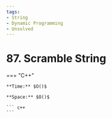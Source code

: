 ```yaml
---
tags:
- String
- Dynamic Programming
- Unsolved
---
```



# 87. Scramble String

=== "C++"

    **Time:** $O()$

    **Space:** $O()$

    ``` c++
    ```